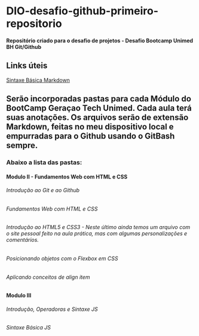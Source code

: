 # DIO-desafio-github-primeiro-repositorio
#### Repositório criado para o desafio de projetos - Desafio Bootcamp Unimed BH Git/Github

## Links úteis
[Sintaxe Básica Markdown](https://github.com/BernardoUtsch/DIO-desafio-github-primeiro-repositorio/edit/main/README.md)

## Serão incorporadas pastas para cada Módulo do BootCamp Geraçao Tech Unimed. Cada aula terá suas anotações. Os arquivos serão de extensão Markdown, feitas no meu dispositivo local e empurradas para o Github usando o GitBash sempre.



### Abaixo a lista das pastas:



#### Modulo II - Fundamentos Web com HTML e CSS

###### Introdução ao Git e ao Github

###### Fundamentos Web com HTML e CSS

###### Introdução ao HTML5 e CSS3 - Neste último ainda temos um arquivo com o site pessoal feito na aula prática, mas com algumas personalizações e comentários.

###### Posicionando objetos com o Flexbox em CSS

###### Aplicando conceitos de align item

#### Modulo III

###### Introdução, Operadoras e Sintaxe JS

###### Sintaxe Básica JS

